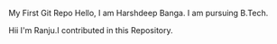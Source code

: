  My First Git Repo
Hello, I am Harshdeep Banga. I am pursuing B.Tech.


Hii I'm Ranju.I contributed in this Repository.
